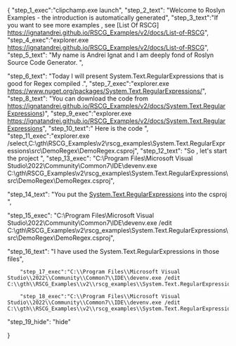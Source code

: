 {
    "step_1_exec":"clipchamp.exe launch",
    "step_2_text": "Welcome to Roslyn Examples - the introduction is automatically generated",
    "step_3_text":"If you want to see more examples , see  [List Of RSCG] https://ignatandrei.github.io/RSCG_Examples/v2/docs/List-of-RSCG",
    "step_4_exec":"explorer.exe https://ignatandrei.github.io/RSCG_Examples/v2/docs/List-of-RSCG",
    "step_5_text": "My name is Andrei Ignat and I am deeply fond of Roslyn Source Code Generator. ",

"step_6_text": "Today I will present System.Text.RegularExpressions  that is good for Regex compiled .",
"step_7_exec":"explorer.exe https://www.nuget.org/packages/System.Text.RegularExpressions/",
"step_8_text": "You can download the code from https://ignatandrei.github.io/RSCG_Examples/v2/docs/System.Text.RegularExpressions)",
"step_9_exec":"explorer.exe https://ignatandrei.github.io/RSCG_Examples/v2/docs/System.Text.RegularExpressions",
"step_10_text":" Here is the code ",
"step_11_exec":"explorer.exe /select,C:\\gth\\RSCG_Examples\\v2\\rscg_examples\\System.Text.RegularExpressions\\src\\DemoRegex\\DemoRegex.csproj",
"step_12_text": "So , let's start the project ",
"step_13_exec": "C:\\Program Files\\Microsoft Visual Studio\\2022\\Community\\Common7\\IDE\\devenv.exe C:\\gth\\RSCG_Examples\\v2\\rscg_examples\\System.Text.RegularExpressions\\src\\DemoRegex\\DemoRegex.csproj",

"step_14_text": "You put the  [System.Text.RegularExpressions](https://www.nuget.org/packages/System.Text.RegularExpressions/) into the csproj ",

"step_15_exec": "C:\\Program Files\\Microsoft Visual Studio\\2022\\Community\\Common7\\IDE\\devenv.exe /edit C:\\gth\\RSCG_Examples\\v2\\rscg_examples\\System.Text.RegularExpressions\\src\\DemoRegex\\DemoRegex.csproj",

"step_16_text": "I have used the System.Text.RegularExpressions in those files",


        "step_17_exec":"C:\\Program Files\\Microsoft Visual Studio\\2022\\Community\\Common7\\IDE\\devenv.exe /edit C:\\gth\\RSCG_Examples\\v2\\rscg_examples\\System.Text.RegularExpressions\\src\\DemoRegex\\WeatherForecast.cs",
    
        "step_18_exec":"C:\\Program Files\\Microsoft Visual Studio\\2022\\Community\\Common7\\IDE\\devenv.exe /edit C:\\gth\\RSCG_Examples\\v2\\rscg_examples\\System.Text.RegularExpressions\\src\\DemoRegex\\Program.cs",
    
"step_19_hide": "hide"


}
